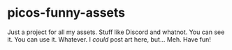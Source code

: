 # picos-funny-assets
Just a project for all my assets. Stuff like Discord and whatnot.
You can see it. You can use it. Whatever.
I *could* post art here, but... Meh.
Have fun!
